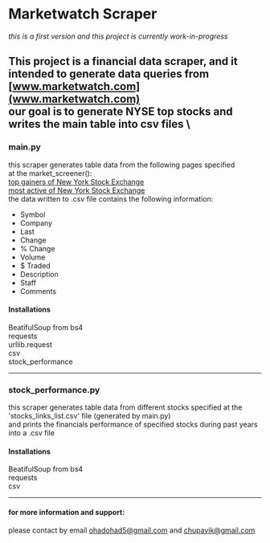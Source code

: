 # Marketwatch Scraper

*this is a first version and this project is currently work-in-progress* 

This project is a financial data scraper, and it intended to generate data queries
from [www.marketwatch.com](www.marketwatch.com) \
our goal is to generate NYSE top stocks
and writes the main table into csv files \
---
### main.py
this scraper generates table data from  the following pages specified \
at the market_screener(): \
[top gainers of New York Stock Exchange](https://www.marketwatch.com/tools/screener?mod=stocks)  \
[most active of New York Stock Exchange](https://www.marketwatch.com/tools/screener?exchange=Nyse&report=MostActive) \
the data written to .csv file contains the following information:

* Symbol
* Company 
* Last
* Change
* % Change
* Volume
* $ Traded
* Description
* Staff
* Comments


#### Installations 
BeatifulSoup from bs4 \
requests \
urllib.request \
csv \
stock_performance 

---
### stock_performance.py
this scraper generates table data from different stocks specified
at the \
'stocks_links_list.csv' file (generated by main.py) \
and prints the financials performance of specified stocks during past years
into a .csv file

#### Installations
BeatifulSoup from bs4 \
requests \
csv

---



#### for more information and support:
please contact by email [ohadohad5@gmail.com](ohadohad5@gmail.com) and [chupavik@gmail.com](chupavik@gmail.com)



